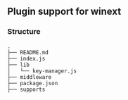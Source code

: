 ## Plugin support for winext

### Structure
```
.
├── README.md
├── index.js
├── lib
│   └── key-manager.js
├── middleware
├── package.json
├── supports
```